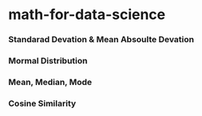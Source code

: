 # math-for-data-science

### Standarad Devation & Mean Absoulte Devation
### Mormal Distribution
### Mean, Median, Mode
### Cosine Similarity
